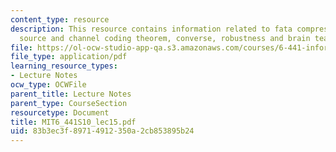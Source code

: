 ```yaml
---
content_type: resource
description: This resource contains information related to fata compression, joint
  source and channel coding theorem, converse, robustness and brain teaser.
file: https://ol-ocw-studio-app-qa.s3.amazonaws.com/courses/6-441-information-theory-spring-2010/83b3ec3f89714912350a2cb853895b24_MIT6_441S10_lec15.pdf
file_type: application/pdf
learning_resource_types:
- Lecture Notes
ocw_type: OCWFile
parent_title: Lecture Notes
parent_type: CourseSection
resourcetype: Document
title: MIT6_441S10_lec15.pdf
uid: 83b3ec3f-8971-4912-350a-2cb853895b24
---
```

